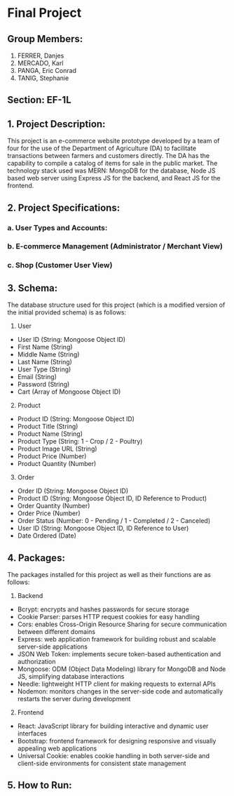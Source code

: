 # Final Project

## Group Members:
1. FERRER, Danjes 
2. MERCADO, Karl 
3. PANGA, Eric Conrad
4. TANIG, Stephanie

## Section: EF-1L 

## 1. Project Description:
This project is an e-commerce website prototype developed by a team of four for the use of the Department of 
Agriculture (DA) to facilitate transactions between farmers and customers directly. The DA has the capability 
to compile a catalog of items for sale in the public market. The technology stack used was MERN: MongoDB for the 
database, Node JS based web server using Express JS for the backend, and React JS for the frontend.

## 2. Project Specifications:

### a. User Types and Accounts:


### b. E-commerce Management (Administrator / Merchant View)


### c. Shop (Customer User View)


## 3. Schema:
The database structure used for this project (which is a modified version of the initial provided schema) is as
follows:
1. User
- User ID (String: Mongoose Object ID)
- First Name (String)
- Middle Name (String)
- Last Name (String)
- User Type (String)
- Email (String)
- Password (String)
- Cart (Array of Mongoose Object ID)

2. Product
- Product ID (String: Mongoose Object ID)
- Product Title (String)
- Product Name (String)
- Product Type (String: 1 - Crop / 2 - Poultry)
- Product Image URL (String)
- Product Price (Number)
- Product Quantity (Number)

3. Order
- Order ID (String: Mongoose Object ID)
- Product ID (String: Mongoose Object ID, ID Reference to Product)
- Order Quantity (Number)
- Order Price (Number)
- Order Status (Number: 0 - Pending / 1 - Completed / 2 - Canceled)
- User ID (String: Mongoose Object ID, ID Reference to User)
- Date Ordered (Date)

## 4. Packages:
The packages installed for this project as well as their functions are as follows:
1. Backend
- Bcrypt: encrypts and hashes passwords for secure storage
- Cookie Parser: parses HTTP request cookies for easy handling
- Cors: enables Cross-Origin Resource Sharing for secure communication between different domains
- Express: web application framework for building robust and scalable server-side applications
- JSON Web Token: implements secure token-based authentication and authorization
- Mongoose: ODM (Object Data Modeling) library for MongoDB and Node JS, simplifying database interactions
- Needle: lightweight HTTP client for making requests to external APIs
- Nodemon: monitors changes in the server-side code and automatically restarts the server during development

2. Frontend
- React: JavaScript library for building interactive and dynamic user interfaces
- Bootstrap: frontend framework for designing responsive and visually appealing web applications
- Universal Cookie: enables cookie handling in both server-side and client-side environments for consistent 
state management

## 5. How to Run:
